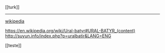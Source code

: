 [[turk]]

---

[wikipedia](https://en.wikipedia.org/wiki/Bashkirs)

https://en.wikipedia.org/wiki/Ural-batyr#URAL-BATYR_(content)
http://suyun.info/index.php?p=uralbatir&LANG=ENG

[[teste]]